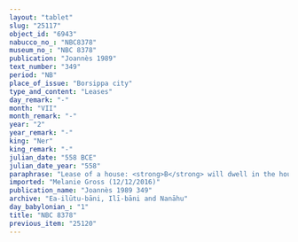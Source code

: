 ```yaml
---
layout: "tablet"
slug: "25117"
object_id: "6943"
nabucco_no_: "NBC8378"
museum_no_: "NBC 8378"
publication: "Joannès 1989"
text_number: "349"
period: "NB"
place_of_issue: "Borsippa city"
type_and_content: "Leases"
day_remark: "-"
month: "VII"
month_remark: "-"
year: "2"
year_remark: "-"
king: "Ner"
king_remark: "-"
julian_date: "558 BCE"
julian_date_year: "558"
paraphrase: "Lease of a house: <strong>B</strong> will dwell in the house of <strong>A</strong>, bordering the house of <strong>C</strong>, for the yearly rent of 10 shekels of silver. <strong>B</strong> guarantees (<em>pūtu na&scaron;&ucirc;</em>) for the repair (<em>batqu ṣabātu</em>) of the <em>azmar&ucirc;</em> (= lance?) of [&hellip;]. If he dwells in the house for two years, he will also renew the roof (<em>ūru &scaron;an&ucirc;</em>). If he dwells in the house for only one year, he will renew half (<em>ahu</em>) of the roof. 3 witnesses and the scribe.<br /> &nbsp;<br /> <strong>A</strong> = Zēr-Bābili/Nab&ucirc;-&scaron;umu-i&scaron;kun//(Ea-)ilūtu-bāni; <strong>B</strong> = Ṣillāya/Mu&scaron;ēzib-Marduk//Rī&scaron;āya; <strong>C</strong> = Lī&scaron;ir//Huṣābu; Scribe = <strong>B</strong><br /> &nbsp;"
imported: "Melanie Gross (12/12/2016)"
publication_name: "Joannès 1989 349"
archive: "Ea-ilūtu-bāni, Ilī-bāni and Nanāhu"
day_babylonian_: "1"
title: "NBC 8378"
previous_item: "25120"
---
```

